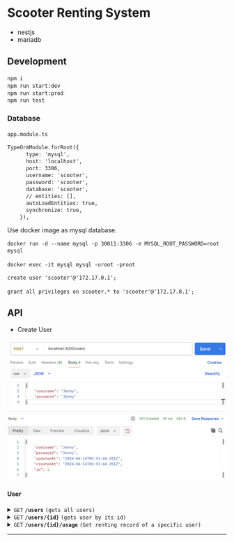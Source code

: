 # Scooter Renting System

- nestjs
- mariadb

## Development

```bash
npm i
npm run start:dev
npm run start:prod
npm run test
```

### Database

`app.module.ts`

```
TypeOrmModule.forRoot({
      type: 'mysql',
      host: 'localhost',
      port: 3306,
      username: 'scooter',
      password: 'scooter',
      database: 'scooter',
      // entities: [],
      autoLoadEntities: true,
      synchronize: true,
    }),
```

Use docker image as mysql database.

```
docker run -d --name mysql -p 30011:3306 -e MYSQL_ROOT_PASSWORD=root mysql

docker exec -it mysql mysql -uroot -proot
```

```
create user 'scooter'@'172.17.0.1';

grant all privileges on scooter.* to 'scooter'@'172.17.0.1';
```

## API

* Create User

![Create User](images/create-user.png)

#### User

<details>
 <summary><code>GET</code> <code><b>/users</b></code> <code>(gets all users)</code></summary>

##### Parameters

> None

##### Responses

> | http code | content-type       | response                                                                                                                 |
> | --------- | ------------------ | ------------------------------------------------------------------------------------------------------------------------ |
> | `200`     | `application/json` | [] or [{ "id": 14,"username": "jenny", "password": "jenny", "updatedAt": null,"createdAt": "2023-05-27T10:53:15.000Z" }] |

##### Example cURL

> ```javascript
>  curl -X GET -H "Content-Type: application/json" http://localhost:3000/users
> ```

</details>

<details>
 <summary><code>GET</code> <code><b>/users/{id}</b></code> <code>(gets user by its id)</code></summary>

##### Parameters

> | name | type     | data type | description                  |
> | ---- | -------- | --------- | ---------------------------- |
> | `id` | required | number    | The specific user numeric id |

##### Responses

> | http code | content-type       | response                                                                                                         |
> | --------- | ------------------ | ---------------------------------------------------------------------------------------------------------------- |
> | `200`     | `application/json` | `{"id": 14,"username": "jenny","password": "jenny", "updatedAt": null, "createdAt": "2023-05-27T10:53:15.000Z"}` |
> | `400`     | `application/json` | `{ "statusCode": 400,"message": "id '1' not found","error": "Bad Request"}`                                      |

##### Example cURL

> ```javascript
>  curl -X GET -H "Content-Type: application/json" http://localhost:3000/users/10
> ```

</details>

<details>
  <summary><code>GET</code> <code><b>/users/{id}/usage</b></code> <code>(Get renting record of a specific user)</code></summary>

##### Parameters

> | name | type     | data type | description            |
> | ---- | -------- | --------- | ---------------------- |
> | `id` | required | number    | The specific user's id |

##### Responses

> | http code | content-type       | response                                                                                                                         |
> | --------- | ------------------ | -------------------------------------------------------------------------------------------------------------------------------- |
> | `200`     | `application/json` | array of records `{"start": "2023-05-31T12:13:23.000Z", "end": "2023-05-31T15:13:47.000Z", "scooter": 11, "duration": 0.1804 },` |
> | `400`     | `application/json` | `{ "statusCode": 400,"message": "id '1' not found","error": "Bad Request"}`                                                      |

##### Example cURL

> ```javascript
>  curl -X GET -H "Content-Type: application/json" http://localhost:8889/users/10
> ```

</details>

---
